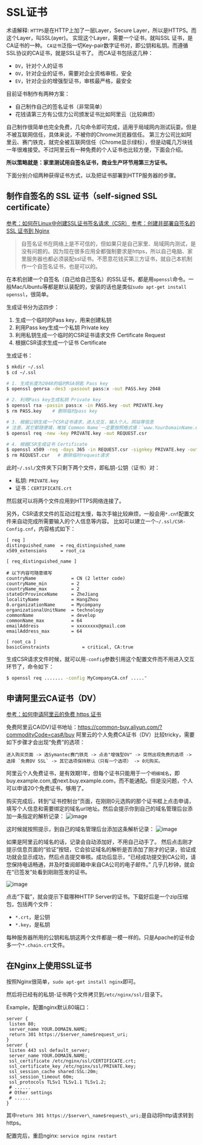 # SSL证书

术语解释:
`HTTPS`是在HTTP上加了一层Layer，Secure Layer，所以是HTTPS。而这个Layer，叫SSL(ayer)。
实现这个Layer，需要一个证书，就叫SSL 证书，是CA证书的一种。
`CA证书`泛指一切Key-pair数字证书对，即公钥和私钥。而遵循SSL协议的CA证书，就是SSL证书了。
而CA证书包括这几种：
- `DV`，针对个人的证书
- `OV`，针对企业的证书，需要对企业资格审核，安全
- `EV`，针对企业的增强型证书，审核最严格，最安全

目前证书制作有两种方案：
- 自己制作自己的签名证书（非常简单）
- 花钱请第三方有公信力公司颁发证书比如阿里云（比较麻烦）

自己制作很简单也完全免费，几句命令即可完成，适用于局域网内测试玩耍。但是不被互联网信任，具体来说，不被你的Chrome浏览器信任。
第三方公司比如阿里云、赛门铁克，就完全被互联网信任（Chrome显示绿标），但是动辄几万块钱一年很难接受。不过阿里云有一种免费的个人证书也比较方便，下面会介绍。

**所以策略就是：家里测试用自签名证书，商业生产环节用第三方证书。**

下面分别介绍两种获得证书方式，以及把证书部署到HTTP服务器的步骤。

## 制作自签名的 SSL 证书（self-signed SSL certificate）

[参考：如何在Linux中创建SSL证书签名请求（CSR）](https://www.howtoing.com/simple-steps-to-generate-csr-on-centos)
[参考：创建并部署自签名的 SSL 证书到 Nginx](https://hinine.com/create-and-deploy-a-self-signed-ssl-certificate-to-nginx/)

> 自签名证书在网络上是不可信的，但如果只是自己家里、局域网内测试，是没有问题的。因为现在很多应用全都强制要求是https，所以自己电脑、家里服务器也都必须装配ssl证书。不愿意花钱买第三方证书，就自己本机制作一个自签名证书，也是可以的。

在本机创建一个自签名（自己给自己签名）的SSL证书，都是用`openssl`命令。一般Mac/Ubuntu等都是默认装配的，安装的话也是类似`sudo apt-get install openssl`，很简单。

生成证书分为这四步：
1. 生成一个临时的Pass key，用来创建私钥
2. 利用Pass key生成一个私钥 Private key
3. 利用私钥生成一个临时的CSR证书请求文件 Certificate Request
4. 根据CSR请求生成一个证书 Certificate

生成证书：
```sh
$ mkdir ~/.ssl
$ cd ~/.ssl

# 1. 生成长度为2048的临时RSA钥匙 Pass key
$ openssl genrsa -des3 -passout pass:x -out PASS.key 2048

# 2. 利用Pass key生成私钥 Private key
$ openssl rsa -passin pass:x -in PASS.key -out PRIVATE.key
$ rm PASS.key    # 删除临时pass key

# 3. 根据公钥生成一个CSR证书请求，进入交互，输入个人、网站等信息
# 注意，其它都随便填，唯独`Common Name`一定要按照格式填：`www.YourDomainName.com`
$ openssl req -new -key PRIVATE.key -out REQUEST.csr

# 4. 根据CSR生成证书 Certificate
$ openssl x509 -req -days 365 -in REQUEST.csr -signkey PRIVATE.key -out ~/.ssl/CERTIFICATE.crt
$ rm REQUEST.csr   # 删除临时request请求
```
此时`~/.ssl/`文件夹下只剩下两个文件，即私钥-公钥（证书）对：
- 私钥: `PRIVATE.key`
- 证书：`CERTIFICATE.crt`

然后就可以将两个文件应用到HTTPS网络连接了。

另外，CSR请求文件的互动过程太慢，每次手输比较麻烦，一般会用`*.cnf`配置文件来自动完成所需要输入的个人信息等内容。
比如可以建立一个`~/.ssl/CSR-Config.cnf`，内容格式如下：
```
[ req ]
distinguished_name  = req_distinguished_name
x509_extensions     = root_ca

[ req_distinguished_name ]

# 以下内容可随意填写
countryName             = CN (2 letter code)
countryName_min         = 2
countryName_max         = 2
stateOrProvinceName     = ZheJiang
localityName            = HangZhou
0.organizationName      = Mycompany
organizationalUnitName  = technology 
commonName              = develop 
commonName_max          = 64
emailAddress            = xxxxxxxx@gmail.com 
emailAddress_max        = 64

[ root_ca ]
basicConstraints            = critical, CA:true
```
生成CSR请求文件时候，就可以用`-config`参数引用这个配置文件而不用进入交互环节了，命令如下：
```sh
$ openssl req ....... -config MyCompanyCA.cnf ....."
```

## 申请阿里云CA证书（DV）

[参考：如何申请阿里云的免费 https 证书](https://juejin.im/post/5a804ed36fb9a06349129bf4)

免费阿里云CA(DV)证书地址：https://common-buy.aliyun.com/?commodityCode=cas#/buy
阿里云的个人免费CA证书（DV）比较tricky，需要如下步骤才会出现“免费”的选项：
```
进入购买页面 -> 选Symantec赛门铁克 -> 点击"增强型OV" -> 突然出现免费的选项 -> 
选择 `免费DV SSL` -> 其它选项保持默认（只有一个选项） -> 0元购买。
```

阿里云个人免费证书，是有效期1年，但每个证书只能用于一个`明细域名`，即buy.example.com,或next.buy.example.com，而不能通配。但是没问题，个人可以申请20个免费证书，够用了。

购买完成后，转到“证书控制台”页面，在刚刚0元选购的那个证书框上点击申请，填写个人信息和需要绑定的域名url地址。然后会提示你到自己的域名管理后台添加一条指定的解析记录：
![image](https://user-images.githubusercontent.com/14041622/48242056-54eb8480-e414-11e8-88c6-a1ea711f88e5.png)

这时候就按照提示，到自己的域名管理后台添加这条解析记录：
![image](https://user-images.githubusercontent.com/14041622/48242094-8ebc8b00-e414-11e8-948a-ec05193c755a.png)

如果是阿里云的域名的话，记录会自动添加好，不用自己动手了。
然后点击刚才提示信息页面的“验证”按钮，它会验证域名的解析是否添加了刚才的记录，验证成功就会显示成功，然后点击提交审核。成功后显示，“已经成功提交到CA公司，请您保持电话畅通，并及时查阅邮箱中来自CA公司的电子邮件。”
几乎几秒钟，就会在“已签发”处看到刚刚签发的证书。

![image](https://user-images.githubusercontent.com/14041622/48242201-1aceb280-e415-11e8-999a-5a533a72fbb2.png)

点击“下载”，就会提示下载哪种HTTP Server的证书。下载好后是一个zip压缩包，包括两个文件：
- `*.crt`，是公钥
- `*.key`，是私钥

每种服务器所用的公钥和私钥这两个文件都是一模一样的。只是Apache的证书会多一个`*.chain.crt`文件。



## 在Nginx上使用SSL证书

按照Nginx很简单，`sudo apt-get install nginx`即可。

然后将已经有的私钥-证书两个文件拷贝到`/etc/nginx/ssl/`目录下。

Example，配置nginx默认80端口：
```
server {
 listen 80;
 server_name YOUR.DOMAIN.NAME;
 return 301 https://$server_name$request_uri;
}
server {
 listen 443 ssl default_server;
 server_name YOUR.DOMAIN.NAME;
 ssl_certificate /etc/nginx/ssl/CERTIFICATE.crt;
 ssl_certificate_key /etc/nginx/ssl/PRIVATE.key;
 ssl_session_cache shared:SSL:20m;
 ssl_session_timeout 60m;
 ssl_protocols TLSv1 TLSv1.1 TLSv1.2;
 # ......
 # Other settings
 # ......
}
```
其中`return 301 https://$server\_name$request\_uri;`是自动将http请求转到https。

配置完后，重启nginx: `service nginx restart`